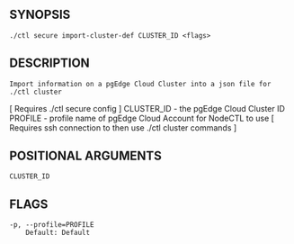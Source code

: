 ## SYNOPSIS
    ./ctl secure import-cluster-def CLUSTER_ID <flags>
 
## DESCRIPTION
    Import information on a pgEdge Cloud Cluster into a json file for ./ctl cluster
[ Requires ./ctl secure config ]
  CLUSTER_ID - the pgEdge Cloud Cluster ID
  PROFILE - profile name of pgEdge Cloud Account for NodeCTL to use
[ Requires ssh connection to then use ./ctl cluster commands ]
 
## POSITIONAL ARGUMENTS
    CLUSTER_ID
 
## FLAGS
    -p, --profile=PROFILE
        Default: Default

